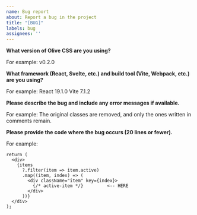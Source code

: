 ```yaml
---
name: Bug report
about: Report a bug in the project
title: "[BUG]"
labels: bug
assignees: ''
---
```


**What version of Olive CSS are you using?**

For example: 
v0.2.0

**What framework (React, Svelte, etc.) and build tool (Vite, Webpack, etc.) are you using?**

For example: 
React 19.1.0
Vite 7.1.2

**Please describe the bug and include any error messages if available.**

For example:
The original classes are removed, and only the ones written in comments remain.

**Please provide the code where the bug occurs (20 lines or fewer).**

For example: 
```
return (
  <div>
    {items
      ?.filter(item => item.active)
      .map((item, index) => (
        <div className="item" key={index}>
          {/* active-item */}         <-- HERE
        </div>
      ))}
  </div>
);
```
